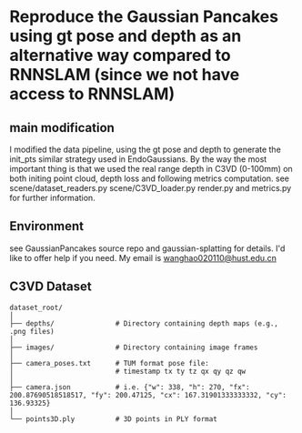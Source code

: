 # Reproduce the Gaussian Pancakes using gt pose and depth as an alternative way compared to RNNSLAM (since we not have access to RNNSLAM)
## main modification
I modified the data pipeline, using the gt pose and depth to generate the init_pts similar strategy used in EndoGaussians.
By the way the most important thing is that we used the real range depth in C3VD (0-100mm) on both initing point cloud, depth loss and following metrics computation.
see scene/dataset_readers.py scene/C3VD_loader.py render.py and metrics.py for further information.
## Environment
see GaussianPancakes source repo and gaussian-splatting for details.
I'd like to offer help if you need. My email is wanghao020110@hust.edu.cn
## C3VD Dataset
```
dataset_root/
│
├── depths/               # Directory containing depth maps (e.g., .png files)
│
├── images/               # Directory containing image frames
│
├── camera_poses.txt      # TUM format pose file:
│                         # timestamp tx ty tz qx qy qz qw
│
├── camera.json           # i.e. {"w": 338, "h": 270, "fx": 200.87690518518517, "fy": 200.47125, "cx": 167.31901333333332, "cy": 136.93325}
│
└── points3D.ply          # 3D points in PLY format
```

